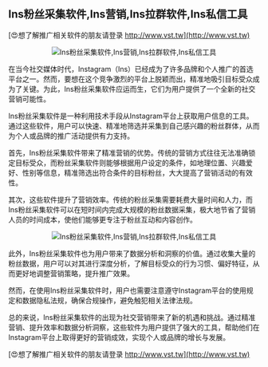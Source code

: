 ## **Ins粉丝采集软件,Ins营销,Ins拉群软件,Ins私信工具**

[😍想了解推广相关软件的朋友请登录 http://www.vst.tw](http://www.vst.tw)

 <center><img src="https://vst.tw/MP4/tuiguang/png/4.png" alt="Ins粉丝采集软件,Ins营销,Ins拉群软件,Ins私信工具"></center>

在当今社交媒体时代，Instagram（Ins）已经成为了许多品牌和个人推广的首选平台之一。然而，要想在这个竞争激烈的平台上脱颖而出，精准地吸引目标受众成为了关键。为此，Ins粉丝采集软件应运而生，它们为用户提供了一个全新的社交营销可能性。

Ins粉丝采集软件是一种利用技术手段从Instagram平台上获取用户信息的工具。通过这些软件，用户可以快速、精准地筛选并采集到自己感兴趣的粉丝群体，从而为个人或品牌的推广活动提供有力支持。

首先，Ins粉丝采集软件带来了精准营销的优势。传统的营销方式往往无法准确锁定目标受众，而粉丝采集软件则能够根据用户设定的条件，如地理位置、兴趣爱好、性别等信息，精准筛选出符合条件的目标粉丝，大大提高了营销活动的有效性。

其次，这些软件提升了营销效率。传统的粉丝采集需要耗费大量时间和人力，而Ins粉丝采集软件可以在短时间内完成大规模的粉丝数据采集，极大地节省了营销人员的时间成本，使他们能够更专注于粉丝互动和内容创作。

 <center><img src="https://vst.tw/MP4/tuiguang/png/4.png" alt="Ins粉丝采集软件,Ins营销,Ins拉群软件,Ins私信工具"></center>

此外，Ins粉丝采集软件也为用户带来了数据分析和洞察的价值。通过收集大量的粉丝数据，用户可以对其进行深度分析，了解目标受众的行为习惯、偏好特征，从而更好地调整营销策略，提升推广效果。

然而，在使用Ins粉丝采集软件时，用户也需要注意遵守Instagram平台的使用规定和数据隐私法规，确保合规操作，避免触犯相关法律法规。

总的来说，Ins粉丝采集软件的出现为社交营销带来了新的机遇和挑战。通过精准营销、提升效率和数据分析洞察，这些软件为用户提供了强大的工具，帮助他们在Instagram平台上取得更好的营销成效，实现个人或品牌的增长与发展。

[😍想了解推广相关软件的朋友请登录 http://www.vst.tw](http://www.vst.tw)



